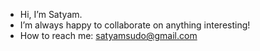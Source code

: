 - Hi, I’m Satyam.
- I’m always happy to collaborate on anything interesting!
- How to reach me: satyamsudo@gmail.com

<!---
sudotman/sudotman is a ✨ special ✨ repository because its `README.md` (this file) appears on your GitHub profile.
You can click the Preview link to take a look at your changes.
--->
